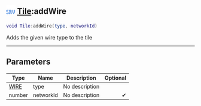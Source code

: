 ## <img src="../../.gitbook/assets/server.png" width="24" height=24 /> [Tile](https://iaswiki.rawr.dev/readme/tile):addWire

```lua
void Tile:addWire(type, networkId)
```

Adds the given wire type to the tile

------
## Parameters

| Type   | Name | Description | Optional |
| ------ | ---- | ----------- | -------: |
| [WIRE](https://iaswiki.rawr.dev/readme/wire) | type | No description |  |
| number | networkId | No description | ✔ |

